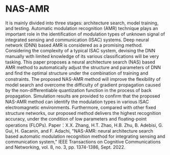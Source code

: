 # NAS-AMR
It is mainly divided into three stages: architecture search, model training, and testing.
Automatic modulation recognition (AMR) technique plays an important role in the identiﬁcation of modulation types of unknown signal of integrated sensing and communication (ISAC) systems. Deep neural network (DNN) based AMR is considered as a promising method. Considering the complexity of a typical ISAC system, devising the DNN manually with limited knowledge of its various classiﬁcations will be very tasking. This paper proposes a neural architecture search (NAS) based AMR method to automatically adjust the structure and parameters of DNN and ﬁnd the optimal structure under the combination of training and constraints. The proposed NAS-AMR method will improve the ﬂexibility of model search and overcome the difficulty of gradient propagation caused by the non-differentiable quantization function in the process of back propagation. Simulation results are provided to conﬁrm that the proposed NAS-AMR method can identify the modulation types in various ISAC electromagnetic environments. Furthermore, compared with other ﬁxed structure networks, our proposed method delivers the highest recognition accuracy, under the condition of low parameters and ﬂoating-point operations (FLOPs). 
Paper：X.X. Zhang, H.T. Zhao, H.B. Zhu, B. Adebisi, G. Gui, H. Gacanin, and F. Adachi, "NAS-AMR: neural architecture search based automatic modulation recognition method for integrating sensing and communication system," IEEE Transactions on Cognitive Communications and Networking, vol. 8, no. 3, pp. 1374-1386, Sept. 2022.
